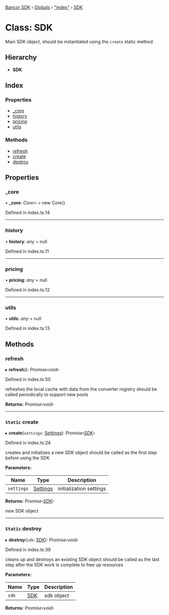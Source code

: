 [Bancor SDK](../README.md) › [Globals](../globals.md) › ["index"](../modules/_index_.md) › [SDK](_index_.sdk.md)

# Class: SDK

Main SDK object, should be instantiated using the `create` static method

## Hierarchy

* **SDK**

## Index

### Properties

* [_core](_index_.sdk.md#_core)
* [history](_index_.sdk.md#history)
* [pricing](_index_.sdk.md#pricing)
* [utils](_index_.sdk.md#utils)

### Methods

* [refresh](_index_.sdk.md#refresh)
* [create](_index_.sdk.md#static-create)
* [destroy](_index_.sdk.md#static-destroy)

## Properties

###  _core

• **_core**: *Core‹›* = new Core()

Defined in index.ts:14

___

###  history

• **history**: *any* = null

Defined in index.ts:11

___

###  pricing

• **pricing**: *any* = null

Defined in index.ts:12

___

###  utils

• **utils**: *any* = null

Defined in index.ts:13

## Methods

###  refresh

▸ **refresh**(): *Promise‹void›*

Defined in index.ts:50

refreshes the local cache with data from the converter registry
should be called periodically to support new pools

**Returns:** *Promise‹void›*

___

### `Static` create

▸ **create**(`settings`: [Settings](../interfaces/_types_.settings.md)): *Promise‹[SDK](_index_.sdk.md)›*

Defined in index.ts:24

creates and initializes a new SDK object
should be called as the first step before using the SDK

**Parameters:**

Name | Type | Description |
------ | ------ | ------ |
`settings` | [Settings](../interfaces/_types_.settings.md) | initialization settings  |

**Returns:** *Promise‹[SDK](_index_.sdk.md)›*

new SDK object

___

### `Static` destroy

▸ **destroy**(`sdk`: [SDK](_index_.sdk.md)): *Promise‹void›*

Defined in index.ts:39

cleans up and destroys an existing SDK object
should be called as the last step after the SDK work is complete to free up resources

**Parameters:**

Name | Type | Description |
------ | ------ | ------ |
`sdk` | [SDK](_index_.sdk.md) | sdk object  |

**Returns:** *Promise‹void›*
